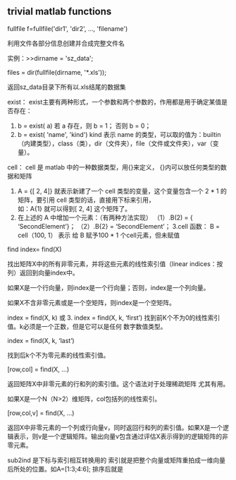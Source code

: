 ## trivial matlab functions
fullfile
f=fullfile('dir1', 'dir2', ..., 'filename')

利用文件各部分信息创建并合成完整文件名

实例：>>dirname = 'sz_data';

files = dir(fullfile(dirname, '*.xls'));

返回sz_data目录下所有以.xls结尾的数据集

exist：
exist主要有两种形式，一个参数和两个参数的，作用都是用于确定某值是否存在：
1. b = exist( a)
      若 a 存在，则 b = 1； 否则 b = 0；
2. b = exist( 'name', 'kind')
      kind 表示 name 的类型，可以取的值为：builtin（内建类型），class（类），dir（文件夹），file（文件或文件夹），var（变量）。

cell：
cell 是 matlab 中的一种数据类型，用{}来定义， {}内可以放任何类型的数据和矩阵
1. A = {[ 2, 4]} 就表示新建了一个 cell 类型的变量，这个变量包含一个 2 * 1 的矩阵，要引用 cell 类型的话，直接用下标来引用，   
      如：A{1} 就可以得到[ 2, 4] 这个矩阵了。
2. 在上述的 A 中增加一个元素：（有两种方法实现）
    （1）.B(2) = { ‘SecondElement’}；
    （2）.B{2} = ‘SecondElement’；
3.cell 函数：
    B = cell（100, 1）
   表示 给 B 赋予100 * 1 个cell元素，但未赋值

find 
index= find(X)

找出矩阵X中的所有非零元素，并将这些元素的线性索引值（linear indices：按列）返回到向量index中。

如果X是一个行向量，则index是一个行向量；否则，index是一个列向量。

如果X不含非零元素或是一个空矩阵，则index是一个空矩阵。

index = find(X, k) 或 3. index = find(X, k, ‘first’)
找到前K个不为0的线性索引值。k必须是一个正数，但是它可以是任何 数字数值类型。

index = find(X, k, ‘last’)

找到后k个不为零元素的线性索引值。

[row,col] = find(X, …)

返回矩阵X中非零元素的行和列的索引值。这个语法对于处理稀疏矩阵 尤其有用。

如果X是一个N（N>2）维矩阵，col包括列的线性索引。

[row,col,v] = find(X, …)

返回X中非零元素的一个列或行向量v，同时返回行和列的索引值。如果X是一个逻辑表示，则v是一个逻辑矩阵。输出向量v包含通过评估X表示得到的逻辑矩阵的非零元素。

sub2ind 是下标与索引相互转换用的
索引就是把整个向量或矩阵重拍成一维向量后所处的位置。如A=[1:3;4:6];
排序后就是

